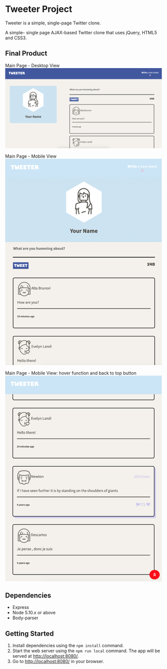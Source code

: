 # Tweeter Project

Tweeter is a simple, single-page Twitter clone.

A simple- single page AJAX-based Twitter clone that uses jQuery, HTML5 and CSS3. 

## Final Product 

Main Page - Desktop View
!["Screenshot of desktop view of main page"](https://github.com/cphung1/tweeter/blob/master/public/images/Screen%20Shot%202020-02-27%20at%203.39.54%20PM.png)

Main Page - Mobile View
!["Screenshot of mobile view of main page"](https://github.com/cphung1/tweeter/blob/master/public/images/Screen%20Shot%202020-02-27%20at%203.55.05%20PM.png)

Main Page - Mobile View: hover function and back to top button
!["Screenshot of mobile view of main page w/ hover function and back to top button"](https://github.com/cphung1/tweeter/blob/master/public/images/Screen%20Shot%202020-02-27%20at%203.55.51%20PM.png)




## Dependencies

- Express
- Node 5.10.x or above
- Body-parser

## Getting Started

1. Install dependencies using the `npm install` command.
2. Start the web server using the `npm run local` command. The app will be served at <http://localhost:8080/>.
4. Go to <http://localhost:8080/> in your browser.

